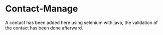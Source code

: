 # Contact-Manage
A contact has been added here using selenium with java, the validation of the contact has been done afterward.
